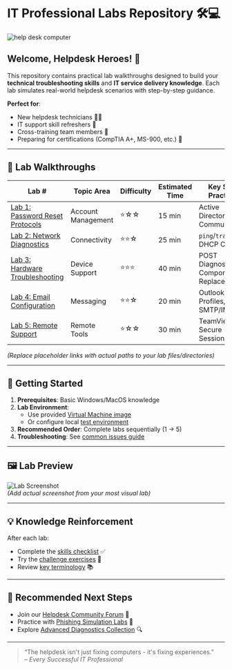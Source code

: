 # IT Professional Labs Repository 🛠️💻

![help desk computer](https://github.com/user-attachments/assets/ac8c29f0-6dd3-4613-acce-f92135632811)

## Welcome, Helpdesk Heroes! 👋

This repository contains practical lab walkthroughs designed to build your **technical troubleshooting skills** and **IT service delivery knowledge**. Each lab simulates real-world helpdesk scenarios with step-by-step guidance.

**Perfect for**:
- New helpdesk technicians 🧑‍💻
- IT support skill refreshers 🔄
- Cross-training team members 🤝
- Preparing for certifications (CompTIA A+, MS-900, etc.) 📜

---

## 🧪 Lab Walkthroughs

| Lab # | Topic Area | Difficulty | Estimated Time | Key Skills Practiced |
|-------|------------|------------|----------------|----------------------|
| [Lab 1: Password Reset Protocols](link-to-lab1) | Account Management | ⭐☆☆ | 15 min | Active Directory, User Communication |
| [Lab 2: Network Diagnostics](link-to-lab2) | Connectivity | ⭐⭐☆ | 25 min | `ping`/`tracert`, DHCP Checks |
| [Lab 3: Hardware Troubleshooting](link-to-lab3) | Device Support | ⭐⭐⭐ | 40 min | POST Diagnostics, Component Replacement |
| [Lab 4: Email Configuration](link-to-lab4) | Messaging | ⭐⭐☆ | 20 min | Outlook Profiles, SMTP/IMAP |
| [Lab 5: Remote Support](link-to-lab5) | Remote Tools | ⭐☆☆ | 30 min | TeamViewer, Secure Sessions |

*(Replace placeholder links with actual paths to your lab files/directories)*

---

## 🏁 Getting Started
1. **Prerequisites**: Basic Windows/MacOS knowledge
2. **Lab Environment**:
   - Use provided [Virtual Machine image](link-to-vm)
   - Or configure local [test environment](link-to-setup-guide)
3. **Recommended Order**: Complete labs sequentially (1 → 5)
4. **Troubleshooting**: See [common issues guide](link-to-troubleshooting)

---

## 🖼️ Lab Preview
![Lab Screenshot](https://via.placeholder.com/800x450/0d1117/00ffae?text=Sample+Lab+Interface)  
*(Add actual screenshot from your most visual lab)*

---

## 💡 Knowledge Reinforcement
After each lab:
- Complete the [skills checklist](link-to-checklist) ✅
- Try the [challenge exercises](link-to-challenges) 🚀
- Review [key terminology](link-to-glossary) 📚

---

## 🚀 Recommended Next Steps
- Join our [Helpdesk Community Forum](link-to-forum) 💬
- Practice with [Phishing Simulation Labs](link-to-security-labs) 🎣
- Explore [Advanced Diagnostics Collection](link-to-advanced-lab) 🔍

---

> “The helpdesk isn't just fixing computers - it's fixing experiences.”  
> *– Every Successful IT Professional*
